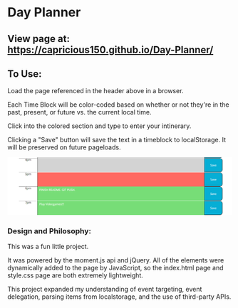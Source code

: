 # Day Planner

## View page at: https://capricious150.github.io/Day-Planner/

## To Use:
Load the page referenced in the header above in a browser.

Each Time Block will be color-coded based on whether or not they're in the past, present, or future vs. the current local time. 

Click into the colored section and type to enter your intinerary.

Clicking a "Save" button will save the text in a timeblock to localStorage. It will be preserved on future pageloads.


![Preview Image](./assets/images/Page_Preview.PNG)

### Design and Philosophy:
This was a fun little project. 

It was powered by the moment.js api and jQuery. All of the elements were dynamically added to the page by JavaScript, so the index.html page and style.css page are both extremely lightweight. 

This project expanded my understanding of event targeting, event delegation, parsing items from localstorage, and the use of third-party APIs.